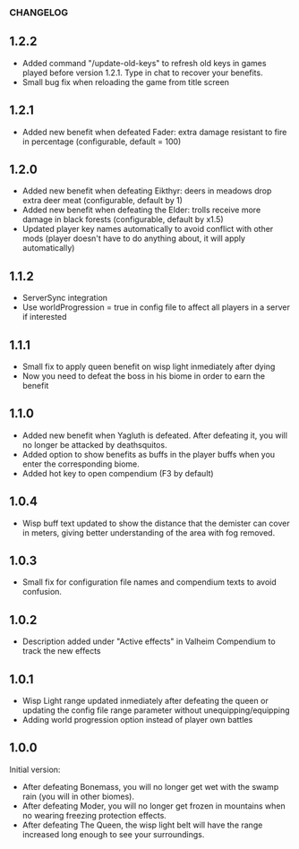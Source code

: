 ### CHANGELOG

## 1.2.2

* Added command "/update-old-keys" to refresh old keys in games played before version 1.2.1. Type in chat to recover your benefits.
* Small bug fix when reloading the game from title screen

## 1.2.1

* Added new benefit when defeated Fader: extra damage resistant to fire in percentage (configurable, default = 100)

## 1.2.0

* Added new benefit when defeating Eikthyr: deers in meadows drop extra deer meat (configurable, default by 1)
* Added new benefit when defeating the Elder: trolls receive more damage in black forests (configurable, default by x1.5)
* Updated player key names automatically to avoid conflict with other mods (player doesn't have to do anything about, it will apply automatically)

## 1.1.2

* ServerSync integration
* Use worldProgression = true in config file to affect all players in a server if interested

## 1.1.1

* Small fix to apply queen benefit on wisp light inmediately after dying
* Now you need to defeat the boss in his biome in order to earn the benefit

## 1.1.0

* Added new benefit when Yagluth is defeated. After defeating it, you will no longer be attacked by deathsquitos.
* Added option to show benefits as buffs in the player buffs when you enter the corresponding biome.
* Added hot key to open compendium (F3 by default)

## 1.0.4

* Wisp buff text updated to show the distance that the demister can cover in meters, giving better understanding of the area with fog removed.

## 1.0.3

* Small fix for configuration file names and compendium texts to avoid confusion.

## 1.0.2

* Description added under "Active effects" in Valheim Compendium to track the new effects

## 1.0.1

* Wisp Light range updated inmediately after defeating the queen or updating the config file range parameter without unequipping/equipping
* Adding world progression option instead of player own battles

## 1.0.0

Initial version:

* After defeating Bonemass, you will no longer get wet with the swamp rain (you will in other biomes).
* After defeating Moder, you will no longer get frozen in mountains when no wearing freezing protection effects.
* After defeating The Queen, the wisp light belt will have the range increased long enough to see your surroundings.
